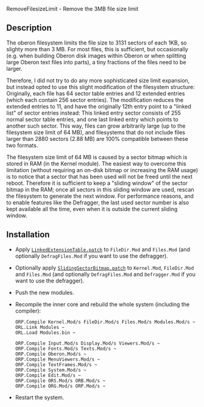 RemoveFilesizeLimit - Remove the 3MB file size limit

Description
-----------

The oberon filesystem limits the file size to 3131 sectors of each 1KB, so slighty
more than 3 MB. For most files, this is sufficient, but occasionally (e.g. when
building Oberon disk images within Oberon or when splitting large Oberon text files
into parts), a tiny fractions of the files need to be larger.

Therefore, I did not try to do any more sophisticated size limit expansion, but
instead opted to use this slight modification of the filesystem structure:
Originally, each file has 64 sector table entries and 12 extended entries (which
each contain 256 sector entries). The modification reduces the extended entries
to 11, and have the originally 12th entry point to a "linked list" of sector
entries instead: This linked entry sector consists of 255 normal sector table
entries, and one last linked entry which points to another such sector. This way,
files can grow arbitrarily large (up to the filesystem size limit of 64 MB), and
filesystems that do not include files larger than 2880 sectors (2.88 MB) are 100%
compatible between these two formats.

The filesystem size limit of 64 MB is caused by a sector bitmap which is stored
in RAM (in the Kernel module). The easiest way to overcome this limitation (without
requiring an on-disk bitmap or increasing the RAM usage) is to notice that a sector
that has been used will not be freed until the next reboot. Therefore it is
sufficient to keep a "sliding window" of the sector bitmap in the RAM; once all
sectors in this sliding window are used, rescan the filesystem to generate the next
window. For performance reasons, and to enable features like the Defragger, the
last used sector number is also kept available all the time, even when it is outside
the current sliding window.


Installation
------------

- Apply [`LinkedExtensionTable.patch`](LinkedExtensionTable.patch) to `FileDir.Mod`
  and `Files.Mod` (and optionally `DefragFiles.Mod` if you want to use the defragger).

- Optionally apply [`SlidingSectorBitmap.patch`](SlidingSectorBitmap.patch) to `Kernel.Mod`,
  `FileDir.Mod` and `Files.Mod` (and optionally `DefragFiles.Mod` and `Defragger.Mod` if you
  want to use the defragger).

- Push the new modules.

- Recompile the inner core and rebuild the whole system (including the compiler):

      ORP.Compile Kernel.Mod/s FileDir.Mod/s Files.Mod/s Modules.Mod/s ~
      ORL.Link Modules ~
      ORL.Load Modules.bin ~

      ORP.Compile Input.Mod/s Display.Mod/s Viewers.Mod/s ~
      ORP.Compile Fonts.Mod/s Texts.Mod/s ~
      ORP.Compile Oberon.Mod/s ~
      ORP.Compile MenuViewers.Mod/s ~
      ORP.Compile TextFrames.Mod/s ~
      ORP.Compile System.Mod/s ~
      ORP.Compile Edit.Mod/s ~
      ORP.Compile ORS.Mod/s ORB.Mod/s ~
      ORP.Compile ORG.Mod/s ORP.Mod/s ~

- Restart the system.
